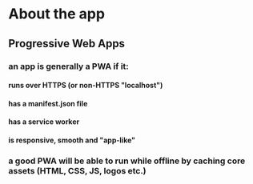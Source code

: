 # About the app
## Progressive Web Apps
### an app is generally a PWA if it:
#### runs over HTTPS (or non-HTTPS "localhost")
#### has a manifest.json file
#### has a service worker
#### is responsive, smooth and "app-like"
### a good PWA will be able to run while offline by caching core assets (HTML, CSS, JS, logos etc.)
